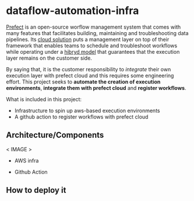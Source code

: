 # dataflow-automation-infra

[Prefect](https://www.prefect.io/) is an open-source worflow management system that comes with many features that facilitates building, maintaining and troubleshooting data pipelines. Its [cloud solution](https://www.prefect.io/cloud/) puts a management layer on top of their framework that enables teams to schedule and troubleshoot workflows while operating under a [hibryd model](https://medium.com/the-prefect-blog/the-prefect-hybrid-model-1b70c7fd296) that guarantees that the execution layer remains on the customer side.

By saying that, it is the customer responsibility to *integrate* their own execution layer with prefect cloud and this requires some engineering effort. This project seeks to **automate the creation of execution environments**, **integrate them with prefect cloud** and **register workflows**.  

What is included in this project:

* Infrastructure to spin up aws-based execution environments
* A github action to register workflows with prefect cloud
  
## Architecture/Components

< IMAGE >

* AWS infra

* Github Action

## How to deploy it